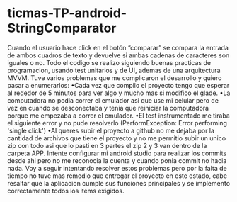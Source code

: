 # ticmas-TP-android-StringComparator
Cuando el usuario hace click en el botón “comparar” se compara la entrada de ambos cuadros de texto y devuelve si ambas cadenas de caracteres son iguales o no.
Todo el codigo se realizo siguiendo buenas practicas de programacion, usando test unitarios y de UI, ademas de una arquitectura MVVM.
Tuve varios problemas que me complicaron el desarrollo y quiero pasar a enumerarlos:
 •Cada vez que compilo el proyecto tengo que esperar al rededor de 5 minutos para ver algo y mucho mas si modifico el glade.
 •La computadora no  podia correr el emulador asi que use mi celular pero de vez en cuando se desconectaba y tenia que reiniciar la computadora porque me empezaba a correr el emulador.
 •El test instrumentado me tiraba el siguiente error y no pude resolverlo (PerformException: Error performing 'single click')
 •Al queres subir el proyecto a github no me dejaba por la cantidad de archivos que tiene el proyecto y no me permitio subir un unico zip con todo asi que lo pasti en 3 partes el zip 2 y 3 van dentro de la carpeta APP. Intente configurar mi android studio para realizar los commits desde ahi pero no me reconocia la cuenta y cuando ponia commit no hacia nada.
Voy a seguir intentando resolver estos problemas pero por la falta de tiempo no tuve mas remedio que entregar el proyecto en este estado, cabe resaltar que la aplicacion cumple sus funciones principales y se implemento correctamente todos los items exigidos.
